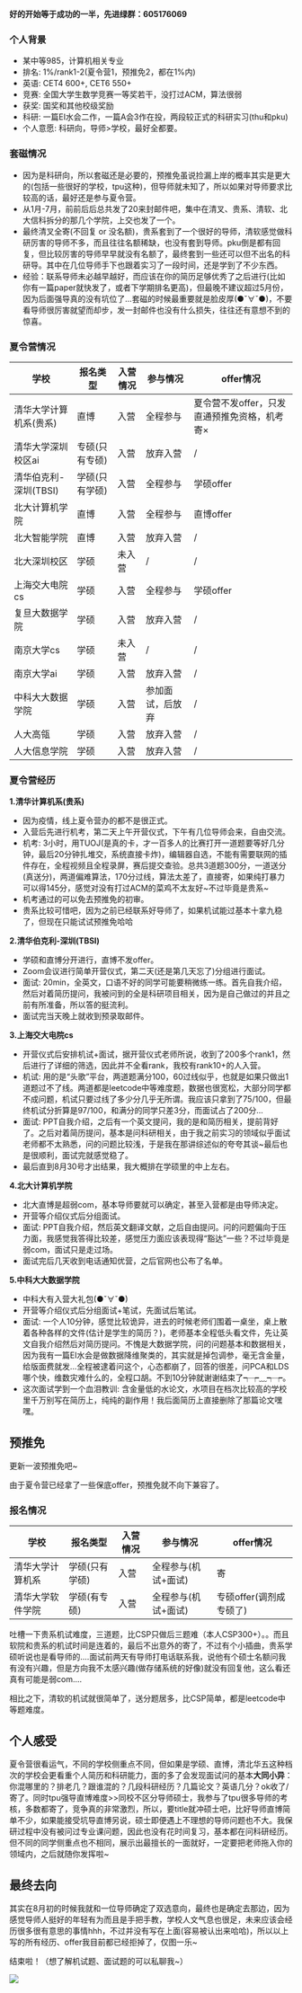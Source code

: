 **好的开始等于成功的一半，先进绿群：605176069**

### 个人背景

*   某中等985，计算机相关专业
*   排名: 1%/rank1-2(夏令营1，预推免2，都在1%内)
*   英语: CET4 600+, CET6 550+
*   竞赛: 全国大学生数学竞赛一等奖若干，没打过ACM，算法很弱
*   获奖: 国奖和其他校级奖励
*   科研: 一篇EI水会二作，一篇A会3作在投，两段较正式的科研实习(thu和pku)
*   个人意愿: 科研向，导师>学校，最好全都要。

### 套磁情况

*   因为是科研向，所以套磁还是必要的，预推免虽说捡漏上岸的概率其实是更大的(包括一些很好的学校，tpu这种)，但导师就未知了，所以如果对导师要求比较高的话，最好还是参与夏令营。
*   从1月-7月，前前后后总共发了20来封邮件吧，集中在清叉、贵系、清软、北大信科拆分的那几个学院，上交也发了一个。
*   最终清叉全寄(不回复 or 没名额)，贵系套到了一个很好的导师，清软感觉做科研厉害的导师不多，而且往往名额稀缺，也没有套到导师。pku倒是都有回复，但比较厉害的导师早早就没有名额了，最终套到一些还可以但不出名的科研导。其中在几位导师手下也跟着实习了一段时间，还是学到了不少东西。
*   经验：联系导师未必越早越好，而应该在你的简历足够优秀了之后进行(比如你有一篇paper就快发了，或者下学期排名更高)，但最晚不建议超过5月份，因为后面强导真的没有坑位了...套磁的时候最重要就是脸皮厚(●ˇ∀ˇ●)，不要看导师很厉害就望而却步，发一封邮件也没有什么损失，往往还有意想不到的惊喜。

### 夏令营情况


|学校            |报名类型    |入营情况|参与情况    |offer情况                  |
|--------------|--------|----|--------|-------------------------|
|清华大学计算机系(贵系)  |直博      |入营  |全程参与    |夏令营不发offer，只发直通预推免资格，机考寄×|
|清华大学深圳校区ai    |专硕(只有专硕)|入营  |放弃入营    |/                        |
|清华伯克利-深圳(TBSI)|学硕(只有学硕)|入营  |全程参与    |学硕offer                  |
|北大计算机学院       |直博      |入营  |全程参与    |直博offer                  |
|北大智能学院        |直博      |入营  |放弃入营    |/                        |
|北大深圳校区        |学硕      |未入营 |/       |/                        |
|上海交大电院cs      |学硕      |入营  |全程参与    |学硕offer                  |
|复旦大数据学院       |学硕      |入营  |放弃入营    |/                        |
|南京大学cs        |学硕      |未入营 |/       |/                        |
|南京大学ai        |学硕      |入营  |放弃入营    |/                        |
|中科大大数据学院      |学硕      |入营  |参加面试，后放弃|/                        |
|人大高瓴          |学硕      |入营  |放弃入营    |/                        |
|人大信息学院        |学硕      |入营  |放弃入营    |/                        |


### 夏令营经历

**1.清华计算机系(贵系)**

*   因为疫情，线上夏令营办的都不是很正式。
*   入营后先进行机考，第二天上午开营仪式，下午有几位导师会来，自由交流。
*   机考: 3小时，用TUOJ(是真的卡，才一百多人的比赛打开一道题要等好几分钟，最后20分钟扎堆交，系统直接卡炸)，编辑器自选，不能有需要联网的插件存在，全程视频且全程录屏，赛后提交查验。总共3道题300分，一道送分(真送分)，两道偏难算法，170分过线，算法太差了，直接寄，如果纯打暴力可以得145分，感觉对没有打过ACM的菜鸡不太友好~不过毕竟是贵系~
*   机考通过的可以免去预推免的初审。
*   贵系比较可惜吧，因为之前已经联系好导师了，如果机试能过基本十拿九稳了，但现在只能试试预推免哈哈

**2.清华伯克利-深圳(TBSI)**

*   学硕和直博分开进行，直博不发offer。
*   Zoom会议进行简单开营仪式，第二天(还是第几天忘了)分组进行面试。
*   面试: 20min，全英文，口语不好的同学可能要稍微练一练。首先自我介绍，然后对着简历提问，我被问到的全是科研项目相关，因为是自己做过的并且之前有所准备，所以答的挺流利。
*   面试完当天晚上就收到预录取邮件。

**3.上海交大电院cs**

*   开营仪式后安排机试+面试，据开营仪式老师所说，收到了200多个rank1，然后进行了详细的筛选，因此并不全看rank，我校有rank10+的人入营。
*   机试: 用的是“头歌”平台，两道题满分100，60过线似乎，也就是如果只做出1道题过不了线。两道都是leetcode中等难度题，数据也很宽松，大部分同学都不成问题，机试只要过线了多少分几乎无所谓。我应该只拿到了75/100，但最终机试分折算是97/100，和满分的同学只差3分，而面试占了200分...
*   面试: PPT自我介绍，之后有一个英文提问，我的是和简历相关，提前背好了。之后对着简历提问，基本是问科研相关，由于我之前实习的领域似乎面试老师都不太熟悉，问的问题比较浅，于是我在那讲综述似的夸夸其谈~最后也是很顺利，面试完就感觉稳了。
*   最后直到8月30号才出结果，我大概排在学硕里的中上左右。

**4.北大计算机学院**

*   北大直博是超弱com，基本导师要就可以确定，甚至入营都是由导师决定。
*   开营等介绍仪式后分组面试。
*   面试: PPT自我介绍，然后英文翻译文献，之后自由提问。问的问题偏向于压力面，我感觉我答得比较差，感觉压力面应该表现得“豁达”一些？不过毕竟是弱com，面试只是走过场。
*   面试完后几天收到电话通知优营，之后官网也公布了名单。

**5.中科大大数据学院**

*   中科大有入营大礼包(●ˇ∀ˇ●)
*   开营等介绍仪式后分组面试+笔试，先面试后笔试。
*   面试: 一个人10分钟，感觉比较诡异，进去的时候老师们围着一桌坐，桌上散着各种各样的文件(估计是学生的简历？)，老师基本全程低头看文件，先让英文自我介绍然后对简历提问。不愧是大数据学院，问的问题基本和数据相关，因为我有一篇EI水会是做数据降维聚类的，其实就是掉包调参，毫无含金量，给版面费就发...全程被逮着问这个，心态都崩了，回答的很差，问PCA和LDS哪个快，维数灾难什么的，全程口胡。不到10分钟就谢谢结束了┭┮﹏┭┮。
*   这次面试学到一个血泪教训: 含金量低的水论文，水项目在档次比较高的学校里千万别写在简历上，纯纯的副作用！我后面简历上直接删除了那篇论文嘿嘿。

预推免
---

更新一波预推免吧~

由于夏令营已经拿了一些保底offer，预推免就不向下兼容了。

### 报名情况


|学校      |报名类型    |入营情况|参与情况       |offer情况        |
|--------|--------|----|-----------|---------------|
|清华大学计算机系|学硕(只有学硕)|入营  |全程参与(机试+面试)|寄              |
|清华大学软件学院|学硕(有专硕) |入营  |全程参与(机试+面试)|专硕offer(调剂成专硕了)|


吐槽一下贵系机试难度，三道题，比CSP只做后三题难（本人CSP300+）。。而且软院和贵系的机试时间是连着的，最后不出意外的寄了，不过有个小插曲，贵系学硕听说也是看导师的....面试前两天有导师打电话联系我，说他有个硕士名额问我有没有兴趣，但是方向我不太感兴趣(做存储系统的好像)就没有回复他，这么看还真有可能是弱com....

相比之下，清软的机试就很简单了，送分题居多，比CSP简单，都是leetcode中等题难度。

个人感受
----

夏令营很看运气，不同的学校侧重点不同，但如果是学硕、直博，清北华五这种档次的学校会更看重个人简历和科研能力，面的多了会发现面试问的基本**大同小异**：你混哪里的？排老几？跟谁混的？几段科研经历？几篇论文？英语几分？ok收了/寄了。同时tpu强导直博难度>>同校不区分导师硕士，我参与了tpu很多导师的考核，多数都寄了，竞争真的非常激烈，所以，要title就冲硕士吧，比好导师直博简单不少，如果能接受坑导直博另说，硕士即便遇上不理想的导师问题也不大。我保研过程中没有被问过专业课问题，因此也没有花时间复习，基本都在问科研经历。但不同的同学侧重点也不相同，展示出最擅长的一面就好，一定要把老师拖入你的领域内，之后就随你发挥啦~

最终去向
----

其实在8月初的时候我就和一位导师确定了双选意向，最终也是确定去那边，因为感觉导师人挺好的年轻有为而且是手把手教，学校人文气息也很足，未来应该会经历很多很有意思的事情hhh，不过并没有写在上面(容易被认出来哈哈)，所以以上写的所有经历、offer我目前都已经拒掉了，仅图一乐~

结束啦！（想了解机试题、面试题的可以私聊我~）

![](https://pic4.zhimg.com/v2-97399d0bc3e7941717a9d50bfafd9533_b.jpg)